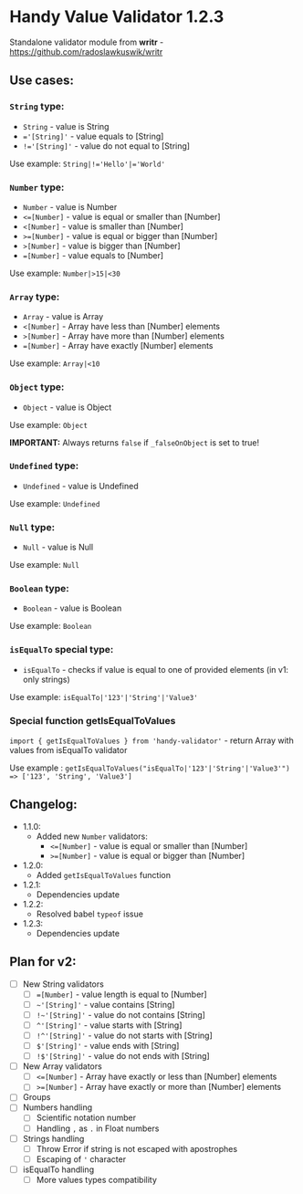 # Handy Value Validator 1.2.3

Standalone validator module from **writr** - https://github.com/radoslawkuswik/writr

## Use cases:

### `String` type:

- `String` - value is String
- `='[String]'` - value equals to [String]
- `!='[String]'` - value do not equal to [String]

Use example: `String|!='Hello'|='World'`

### `Number` type:

- `Number` - value is Number
- `<=[Number]` - value is equal or smaller than [Number]
- `<[Number]` - value is smaller than [Number]
- `>=[Number]` - value is equal or bigger than [Number]
- `>[Number]` - value is bigger than [Number]
- `=[Number]` - value equals to [Number]

Use example: `Number|>15|<30`

### `Array` type:

- `Array` - value is Array
- `<[Number]` - Array have less than [Number] elements
- `>[Number]` - Array have more than [Number] elements
- `=[Number]` - Array have exactly [Number] elements

Use example: `Array|<10`

### `Object` type:

- `Object` - value is Object

Use example: `Object`

**IMPORTANT:** Always returns `false` if `_falseOnObject` is set to true!

### `Undefined` type:

- `Undefined` - value is Undefined

Use example: `Undefined`

### `Null` type:

- `Null` - value is Null

Use example: `Null`

### `Boolean` type:

- `Boolean` - value is Boolean

Use example: `Boolean`

### `isEqualTo` special type:

- `isEqualTo` - checks if value is equal to one of provided elements (in v1: only strings)

Use example: `isEqualTo|'123'|'String'|'Value3'`

### Special function **getIsEqualToValues**

`import { getIsEqualToValues } from 'handy-validator'` - return Array with values from isEqualTo validator

Use example : `getIsEqualToValues("isEqualTo|'123'|'String'|'Value3'") => ['123', 'String', 'Value3']`

## Changelog:

- 1.1.0:
  - Added new `Number` validators:
    - `<=[Number]` - value is equal or smaller than [Number]
    - `>=[Number]` - value is equal or bigger than [Number]
- 1.2.0:
  - Added `getIsEqualToValues` function
- 1.2.1:
  - Dependencies update
- 1.2.2:
  - Resolved babel `typeof` issue
- 1.2.3:
  - Dependencies update
  
## Plan for v2:

- [ ] New String validators
  - [ ] `=[Number]` - value length is equal to [Number]
  - [ ] `~'[String]'` - value contains [String]
  - [ ] `!~'[String]'` - value do not contains [String]
  - [ ] `^'[String]'` - value starts with [String]
  - [ ] `!^'[String]'` - value do not starts with [String]
  - [ ] `$'[String]'` - value ends with [String]
  - [ ] `!$'[String]'` - value do not ends with [String]
- [ ] New Array validators
  - [ ] `<=[Number]` - Array have exactly or less than [Number] elements
  - [ ] `>=[Number]` - Array have exactly or more than [Number] elements
- [ ] Groups
- [ ] Numbers handling
  - [ ] Scientific notation number
  - [ ] Handling `,` as `.` in Float numbers
- [ ] Strings handling
  - [ ] Throw Error if string is not escaped with apostrophes
  - [ ] Escaping of `'` character
- [ ] isEqualTo handling
  - [ ] More values types compatibility
